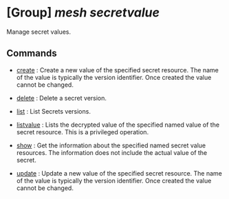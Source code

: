 # [Group] _mesh secretvalue_

Manage secret values.

## Commands

- [create](/Commands/mesh/secretvalue/_create.md)
: Create a new value of the specified secret resource. The name of the value is typically the version identifier. Once created the value cannot be changed.

- [delete](/Commands/mesh/secretvalue/_delete.md)
: Delete a secret version.

- [list](/Commands/mesh/secretvalue/_list.md)
: List Secrets versions.

- [listvalue](/Commands/mesh/secretvalue/_listvalue.md)
: Lists the decrypted value of the specified named value of the secret resource. This is a privileged operation.

- [show](/Commands/mesh/secretvalue/_show.md)
: Get the information about the specified named secret value resources. The information does not include the actual value of the secret.

- [update](/Commands/mesh/secretvalue/_update.md)
: Update a new value of the specified secret resource. The name of the value is typically the version identifier. Once created the value cannot be changed.
